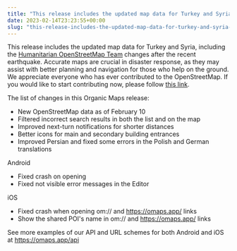 ```yaml
---
title: "This release includes the updated map data for Turkey and Syria, including the Humanitarian OpenStreetMap Team changes after the recent earthquake"
date: 2023-02-14T23:23:55+00:00
slug: "this-release-includes-the-updated-map-data-for-turkey-and-syria-including-the-humanitarian-openstreetmap-team-changes-after-the-recent-earthquake"
---
```


This release includes the updated map data for Turkey and Syria, including the [Humanitarian OpenStreetMap Team](https://www.hotosm.org/) changes after the recent earthquake. Accurate maps are crucial in disaster response, as they may assist with better planning and navigation for those who help on the ground. We appreciate everyone who has ever contributed to the OpenStreetMap. If you would like to start contributing now, please follow [this link](https://www.openstreetmap.org/user/Heather%20Leson/diary/400951).

The list of changes in this Organic Maps release:
* New OpenStreetMap data as of February 10
* Filtered incorrect search results in both the list and on the map
* Improved next-turn notifications for shorter distances
* Better icons for main and secondary building entrances
* Improved Persian and fixed some errors in the Polish and German translations

Android
* Fixed crash on opening
* Fixed not visible error messages in the Editor

iOS
* Fixed crash when opening om:// and <https://omaps.app/> links
* Show the shared POI's name in om:// and <https://omaps.app/> links

See more examples of our API and URL schemes for both Android and iOS at <https://omaps.app/api>
